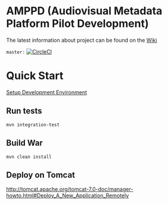 # AMPPD (Audiovisual Metadata Platform Pilot Development)
The latest information about project can be found on the [Wiki](https://wiki.dlib.indiana.edu/display/AMP)



`master:` [![CircleCI](https://circleci.com/gh/AudiovisualMetadataPlatform/amppd/tree/master.svg?style=svg)](https://circleci.com/gh/AudiovisualMetadataPlatform/amppd/tree/master)


# Quick Start

[Setup Development Environment](https://github.com/AudiovisualMetadataPlatform/amppd/wiki/Set-up-dev-environment)

## Run tests
`mvn integration-test`

## Build War
`mvn clean install`

## Deploy on Tomcat
http://tomcat.apache.org/tomcat-7.0-doc/manager-howto.html#Deploy_A_New_Application_Remotely
